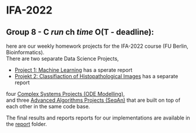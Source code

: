# IFA-2022
## Group 8 - C _run_ ch _time_ O(T - deadline):

here are our weekly homework projects for the IFA-2022 course (FU Berlin, Bioinformatics).  
There are two separate Data Science Projects,  
  - [Project 1: Machine Learning](Project%201) has a sperate report
  - [Projekt 2: Classifiaction of Histopathological Images](Project%202) has a separate report

four [Complex Systems Projects (ODE Modelling)](complex_systems),  
and three [Advanced Algorithms Projects (SeqAn)](advanced_algorithms) that are built on top of each other in the same code base.   

The final results and reports reports for our implementations are available in the [report](report) folder.  
